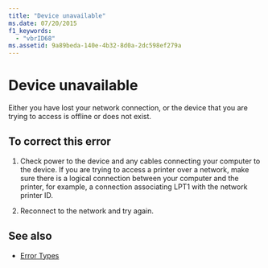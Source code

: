 ```yaml
---
title: "Device unavailable"
ms.date: 07/20/2015
f1_keywords: 
  - "vbrID68"
ms.assetid: 9a89beda-140e-4b32-8d0a-2dc598ef279a
---
```

# Device unavailable
Either you have lost your network connection, or the device that you are trying to access is offline or does not exist.  
  
## To correct this error  
  
1.  Check power to the device and any cables connecting your computer to the device. If you are trying to access a printer over a network, make sure there is a logical connection between your computer and the printer, for example, a connection associating LPT1 with the network printer ID.  
  
2.  Reconnect to the network and try again.  
  
## See also
- [Error Types](../../visual-basic/programming-guide/language-features/error-types.md)
